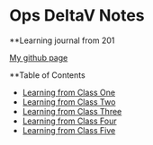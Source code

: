 # Ops DeltaV Notes 
**Learning journal from 201 

[My github page](https://github.com/kaylalh)


**Table of Contents
- [Learning from Class One](/class1.md)
- [Learning from Class Two](/class2.md)
- [Learning from Class Three](/class3.md)
- [Learning from Class Four](/class4.md)
- [Learning from Class Five](/class5.md)
